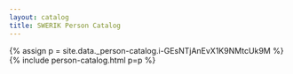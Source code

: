 ```yaml
---
layout: catalog
title: SWERIK Person Catalog
---
```

{% assign p = site.data._person-catalog.i-GEsNTjAnEvX1K9NMtcUk9M %}
{% include person-catalog.html p=p %}

